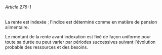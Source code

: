 ###### Article 276-1

La rente est indexée ; l'indice est déterminé comme en matière de pension alimentaire.

Le montant de la rente avant indexation est fixé de façon uniforme pour toute sa durée ou peut varier par périodes successives suivant l'évolution probable des ressources et des besoins.

